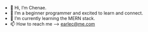 - 👋 Hi, I’m Chenae.
- 👀 I’m a beginner programmer and excited to learn and connect. 
- 🌱 I’m currently learning the MERN stack.
- 📫 How to reach me --> earlec@me.com 

<!---
earlec2591/earlec2591 is a ✨ special ✨ repository because its `README.md` (this file) appears on your GitHub profile.
You can click the Preview link to take a look at your changes.
--->
